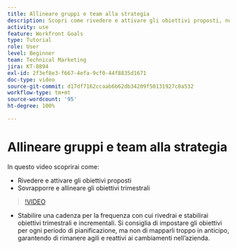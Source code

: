```yaml
---
title: Allineare gruppi e team alla strategia
description: Scopri come rivedere e attivare gli obiettivi proposti, nonché sovrapporre e allineare gli obiettivi trimestrali utilizzando [!DNL   Goals].
activity: use
feature: Workfront Goals
type: Tutorial
role: User
level: Beginner
team: Technical Marketing
jira: KT-8894
exl-id: 2f3ef8e3-f667-4efa-9cf0-44f8835d1671
doc-type: video
source-git-commit: d17df7162ccaab6b62db34209f50131927c0a532
workflow-type: tm+mt
source-wordcount: '95'
ht-degree: 100%

---
```


# Allineare gruppi e team alla strategia

In questo video scoprirai come:

* Rivedere e attivare gli obiettivi proposti
* Sovrapporre e allineare gli obiettivi trimestrali

>[!VIDEO](https://video.tv.adobe.com/v/335188/?quality=12&learn=on&enablevpops)

<!--
Pro-tips graphic
-->

* Stabilire una cadenza per la frequenza con cui rivedrai e stabilirai obiettivi trimestrali e incrementali. Si consiglia di impostare gli obiettivi per ogni periodo di pianificazione, ma non di mapparli troppo in anticipo, garantendo di rimanere agili e reattivi ai cambiamenti nell’azienda.
